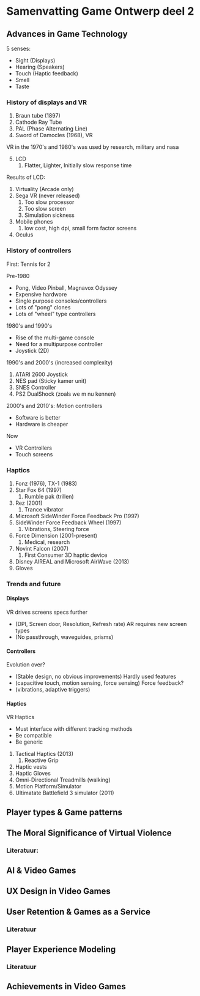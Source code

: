 # Samenvatting Game Ontwerp deel 2

## Advances in Game Technology

5 senses:
- Sight     (Displays)
- Hearing   (Speakers)
- Touch     (Haptic feedback)
- Smell
- Taste

### History of displays and VR

1. Braun tube (1897)
2. Cathode Ray Tube
3. PAL (Phase Alternating Line)
4. Sword of Damocles (1968), VR

VR in the 1970's and 1980's was used by research, military and nasa

5. LCD
   1. Flatter, Lighter, Initially slow response time

Results of LCD:
1. Virtuality (Arcade only)
2. Sega VR (never released)
   1. Too slow processor
   2. Too slow screen
   3. Simulation sickness
3. Mobile phones
   1. low cost, high dpi, small form factor screens
4. Oculus

### History of controllers

First: Tennis for 2

Pre-1980
- Pong, Video Pinball, Magnavox Odyssey
- Expensive hardwore
- Single purpose consoles/controllers
- Lots of "pong" clones
- Lots of "wheel" type controllers

1980's and 1990's
- Rise of the multi-game console
- Need for a multipurpose controller
- Joystick (2D)

1990's and 2000's (increased complexity)

1. ATARI 2600 Joystick
2. NES pad (Sticky kamer unit)
3. SNES Controller
4. PS2 DualShock (zoals we m nu kennen)

2000's and 2010's: Motion controllers
- Software is better
- Hardware is cheaper

Now
- VR Controllers
- Touch screens

### Haptics

1. Fonz (1976), TX-1 (1983)
2. Star Fox 64 (1997)
   1. Rumble pak (trillen)
3. Rez (2001)
   1. Trance vibrator
4. Microsoft SideWinder Force Feedback Pro (1997)
5. SideWinder Force Feedback Wheel (1997)
   1. Vibrations, Steering force
6. Force Dimension (2001-present)
   1. Medical, research
7. Novint Falcon (2007)
   1. First Consumer 3D haptic device
8. Disney AIREAL and Microsoft AirWave (2013)
9. Gloves

### Trends and future

#### **Displays**
VR drives screens specs further
- (DPI, Screen door, Resolution, Refresh rate)
AR requires new screen types
- (No passthrough, waveguides, prisms)

#### **Controllers**
Evolution over?
- (Stable design, no obvious improvements)
Hardly used features
- (capacitive touch, motion sensing, force sensing)
Force feedback?
- (vibrations, adaptive triggers)

#### **Haptics**
VR Haptics
- Must interface with different tracking methods
- Be compatible
- Be generic

1. Tactical Haptics (2013)
   1. Reactive Grip
2. Haptic vests
3. Haptic Gloves
4. Omni-Directional Treadmills (walking)
5. Motion Platform/Simulator
6. Ultimatate Battlefield 3 simulator (2011)
## Player types & Game patterns

## The Moral Significance of Virtual Violence

### Literatuur: 

## AI & Video Games

## UX Design in Video Games

## User Retention & Games as a Service

### Literatuur

## Player Experience Modeling

### Literatuur

## Achievements in Video Games

